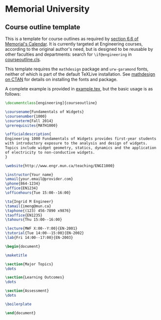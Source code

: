 # Memorial University
## Course outline template

This is a template for course outlines as required by
[section 6.6 of Memorial's Calendar](http://www.mun.ca/regoff/calendar/sectionNo=REGS-0601).
It is currently targeted at Engineering courses, according to the original
author's need, but is designed to be reusable by other faculties and
departments: search for ```\if@engineering``` in
[courseoutline.cls](courseoutline.cls).

This template requires the ```mathdesign``` package and ```urw-garamond```
fonts, neither of which is part of the default TeXLive installation.
See [mathdesign on CTAN](http://www.ctan.org/tex-archive/fonts/mathdesign/)
for details on installing the fonts and package.

A complete example is provided in [example.tex](example.tex), but the
basic usage is as follows:

```latex
\documentclass[engineering]{courseoutline}

\coursename{Fundamentals of Widgets}
\coursenumber{1000}
\courseterm{Fall 2014}
\prerequisites{MATH1000}

\officialdescription{
Engineering 1000 Fundamentals of Widgets provides first-year students
with introductory exposure to the analysis and design of widgets.
Topics include widget geometry, statics, dynamics and the application
of electricity to non-conductive widgets.
}

\website{http://www.engr.mun.ca/teaching/ENGI1000}

\instructor{Your name}
\email{your.email@provider.com}
\phone{864-1234}
\office{EN1234}
\officehours{Tue 15:00--16:00}

\ta{Ingrid M Engineer}
\tamail{imeng@mun.ca}
\taphone{(123) 456-7890 x9876}
\taoffice{EN1235}
\tahours{Thu 15:00--16:00}

\lecture{MWF X:00--Y:00}{EN-2001}
\tutorial{Tue 14:00--15:00}{EN-2002}
\lab{Fri 14:00--17:00}{EN-2003}

\begin{document}

\maketitle

\section{Major Topics}
\dots

\section{Learning Outcomes}
\dots

\section{Assessment}
\dots

\boilerplate

\end{document}
```
